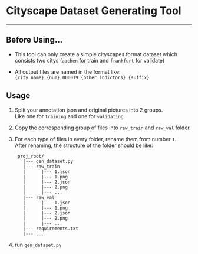 # Cityscape Dataset Generating Tool

----

## Before Using...

- This tool can only create a simple cityscapes format dataset which consists two citys (`aachen` for train and `frankfurt` for validate)

- All output files are named in the format like:  
	`{city_name}_{num}_000019_{other_indictors}.{suffix}`

## Usage

1. Split your annotation json and original pictures into 2 groups.  
    Like one for `training` and one for `validating`


2. Copy the corresponding group of files into `raw_train` and `raw_val` folder.  
    

3. For each type of files in every folder, rename them from number `1`.  
    After renaming, the structure of the folder should be like:  
    
   ```plain
    proj_root/
      |--- gen_dataset.py
      |--- raw_train
      |      |--- 1.json
      |      |--- 1.png
      |      |--- 2.json
      |      |--- 2.png
      |      |--- ...
      |--- raw_val
      |      |--- 1.json
      |      |--- 1.png
      |      |--- 2.json
      |      |--- 2.png
      |      |--- ...
      |--- requirements.txt
      |--- ...
    ```

4. run `gen_dataset.py`

